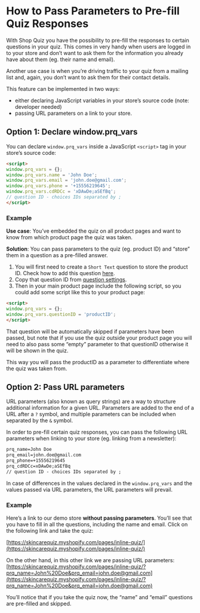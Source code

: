 # How to Pass Parameters to Pre-fill Quiz Responses

With Shop Quiz you have the possibility to pre-fill the responses to certain questions in your quiz. This comes in very handy when users are logged in to your store and don’t want to ask them for the information you already have about them (eg. their name and email).

Another use case is when you’re driving traffic to your quiz from a mailing list and, again, you don’t want to ask them for their contact details.

This feature can be implemented in two ways:
- either declaring JavaScript variables in your store’s source code (note: developer needed)
- passing URL parameters on a link to your store.

## Option 1: Declare window.prq_vars

You can declare `window.prq_vars` inside a JavaScript `<script>` tag in your store’s source code:

```html
<script>
window.prq_vars = {};
window.prq_vars.name = 'John Doe';
window.prq_vars.email = 'john.doe@gmail.com';
window.prq_vars.phone = '+15556219645';
window.prq_vars.cdRDCc = 'xDAwDe;aSEfBq';
// question ID - choices IDs separated by ;
</script>
```

### Example

**Use case**: You’ve embedded the quiz on all product pages and want to know from which product page the quiz was taken.

**Solution**: You can pass parameters to the quiz (eg. product ID) and “store” them in a question as a pre-filled answer.

 
1. You will first need to create a `Short Text` question to store the product ID. Check how to add this question [here](https://docs.revenuehunt.com/reference/quiz-builder/#question-types).
2. Copy that question ID from [question settings](https://docs.revenuehunt.com/reference/quiz-builder/#question-settings).
3. Then in your main product page include the following script, so you could add some script like this to your product page:

```html
<script>
window.prq_vars = {}; 
window.prq_vars.questionID = 'productID';
</script>
```

That question will be automatically skipped if parameters have been passed, but note that if you use the quiz outside your product page you will need to also pass some “empty” parameter to that questionID otherwise it will be shown in the quiz.
 
This way you will pass the productID as a parameter to differentiate where the quiz was taken from.

## Option 2: Pass URL parameters

URL parameters (also known as query strings) are a way to structure additional information for a given URL. Parameters are added to the end of a URL after a `?` symbol, and multiple parameters can be included when separated by the `&` symbol.

In order to pre-fill certain quiz responses, you can pass the following URL parameters when linking to your store (eg. linking from a newsletter):

```html
prq_name=John Doe
prq_email=john.doe@gmail.com
prq_phone=+15556219645
prq_cdRDCc=xDAwDe;aSEfBq
// question ID - choices IDs separated by ;
```

In case of differences in the values declared in the `window.prq_vars` and the values passed via URL parameters, the URL parameters will prevail.

### Example

Here’s a link to our demo store **without passing parameters**. You’ll see that you have to fill in all the questions, including the name and email. Click on the following link and take the quiz:

[https://skincarequiz.myshopify.com/pages/inline-quiz/](https://skincarequiz.myshopify.com/pages/inline-quiz/)


On the other hand, in this other link we are passing URL parameters:
[https://skincarequiz.myshopify.com/pages/inline-quiz/?prq_name=John%20Doe&prq_email=john.doe@gmail.com](https://skincarequiz.myshopify.com/pages/inline-quiz/?prq_name=John%20Doe&prq_email=john.doe@gmail.com)

You’ll notice that if you take the quiz now, the “name” and “email” questions are pre-filled and skipped.